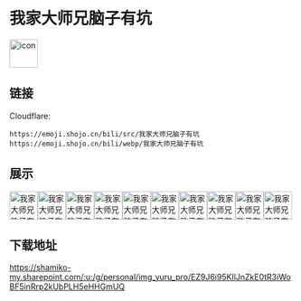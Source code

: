 # 我家大师兄脑子有坑
<img src="https://emoji.shojo.cn/bili/src/我家大师兄脑子有坑/icon.png" width="50" height="50" alt="icon">

## 链接
Cloudflare:
```
https://emoji.shojo.cn/bili/src/我家大师兄脑子有坑
https://emoji.shojo.cn/bili/webp/我家大师兄脑子有坑
```
## 展示
<img src="https://emoji.shojo.cn/bili/src/我家大师兄脑子有坑/我家大师兄脑子有坑-比心.png" width="50" height="50" alt="我家大师兄脑子有坑-比心"><img src="https://emoji.shojo.cn/bili/src/我家大师兄脑子有坑/我家大师兄脑子有坑-吃瓜.png" width="50" height="50" alt="我家大师兄脑子有坑-吃瓜"><img src="https://emoji.shojo.cn/bili/src/我家大师兄脑子有坑/我家大师兄脑子有坑-大笑.png" width="50" height="50" alt="我家大师兄脑子有坑-大笑"><img src="https://emoji.shojo.cn/bili/src/我家大师兄脑子有坑/我家大师兄脑子有坑-汗.png" width="50" height="50" alt="我家大师兄脑子有坑-汗"><img src="https://emoji.shojo.cn/bili/src/我家大师兄脑子有坑/我家大师兄脑子有坑-机智.png" width="50" height="50" alt="我家大师兄脑子有坑-机智"><img src="https://emoji.shojo.cn/bili/src/我家大师兄脑子有坑/我家大师兄脑子有坑-哭.png" width="50" height="50" alt="我家大师兄脑子有坑-哭"><img src="https://emoji.shojo.cn/bili/src/我家大师兄脑子有坑/我家大师兄脑子有坑-期待.png" width="50" height="50" alt="我家大师兄脑子有坑-期待"><img src="https://emoji.shojo.cn/bili/src/我家大师兄脑子有坑/我家大师兄脑子有坑-撒花.png" width="50" height="50" alt="我家大师兄脑子有坑-撒花"><img src="https://emoji.shojo.cn/bili/src/我家大师兄脑子有坑/我家大师兄脑子有坑-吐魂.png" width="50" height="50" alt="我家大师兄脑子有坑-吐魂"><img src="https://emoji.shojo.cn/bili/src/我家大师兄脑子有坑/我家大师兄脑子有坑-晕.png" width="50" height="50" alt="我家大师兄脑子有坑-晕">

## 下载地址

https://shamiko-my.sharepoint.com/:u:/g/personal/img_yuru_pro/EZ9J6i95KIlJnZkE0tR3iWoBF5inRrp2kUbPLH5eHHGmUQ